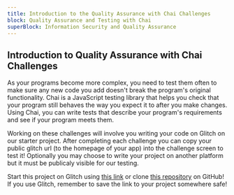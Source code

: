 ```yaml
---
title: Introduction to the Quality Assurance with Chai Challenges
block: Quality Assurance and Testing with Chai
superBlock: Information Security and Quality Assurance
---
```

## Introduction to Quality Assurance with Chai Challenges

As your programs become more complex, you need to test them often to make sure any new code you add doesn't break the program's original functionality. Chai is a JavaScript testing library that helps you check that your program still behaves the way you expect it to after you make changes. Using Chai, you can write tests that describe your program's requirements and see if your program meets them.

Working on these challenges will involve you writing your code on Glitch on our starter project. After completing each challenge you can copy your public glitch url (to the homepage of your app) into the challenge screen to test it! Optionally you may choose to write your project on another platform but it must be publicaly visible for our testing.

Start this project on Glitch using <a target='_blank' href='https://glitch.com/#!/import/github/freeCodeCamp/boilerplate-mochachai/'>this link</a> or clone <a target='_blank' href='https://github.com/freeCodeCamp/boilerplate-mochachai/'>this repository</a> on GitHub! If you use Glitch, remember to save the link to your project somewhere safe!
